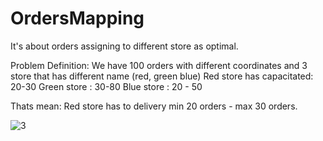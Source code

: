 # OrdersMapping

It's about orders assigning to different store as optimal.

Problem Definition:
 We have 100 orders with different coordinates and 3 store that has different name (red, green blue)
  Red store has capacitated: 20-30
  Green store : 30-80
  Blue store : 20 - 50 
  
  Thats mean: Red store has to delivery min 20 orders - max 30 orders.
  


![3](https://user-images.githubusercontent.com/19827096/53748089-afbe5580-3eb5-11e9-8511-36a160e8e0fa.JPG)
